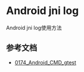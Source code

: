 # Android jni log

Android jni log使用方法

## 参考文档

* [0174_Android_CMD_gtest](0174_Android_CMD_gtest.md#log)
